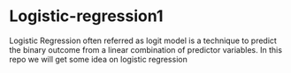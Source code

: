 # Logistic-regression1
Logistic Regression often referred as logit model is a technique to predict the binary outcome from a linear combination of predictor variables. In this repo we will get some idea on logistic regression
